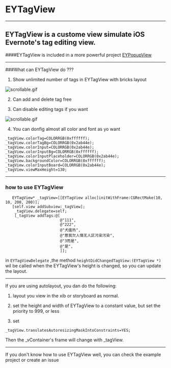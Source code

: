 # EYTagView

------

EYTagView is a custome view simulate iOS Evernote's tag editing view.
---

####EYTagView is included in a more powerful project [EYPopupView](https://github.com/ygweric/EYPopupView)

---

###What can EYTagView do ???

1. Show unlimited number of tags in EYTagView with bricks layout

![scrollable.gif](https://raw.githubusercontent.com/ygweric/EYTagView/master/screenshots/1scrollable.gif)


2. Can add and delete tag free

3. Can disable editing tags if you want

![scrollable.gif](https://raw.githubusercontent.com/ygweric/EYTagView/master/screenshots/1editable.gif)

4. You can donfig almost all color and font as yo want

```
_tagView.colorTag=COLORRGB(0xffffff);
_tagView.colorTagBg=COLORRGB(0x2ab44e);
_tagView.colorInput=COLORRGB(0x2ab44e);
_tagView.colorInputBg=COLORRGB(0xffffff);
_tagView.colorInputPlaceholder=COLORRGB(0x2ab44e);
_tagView.backgroundColor=COLORRGB(0xffffff);
_tagView.colorInputBoard=COLORRGB(0x2ab44e);
_tagView.viewMaxHeight=130;
```



---
### how to use EYTagView

```Object-C
   EYTagView* _tagView=[[EYTagView alloc]initWithFrame:CGRectMake(10, 10, 200, 200)];
   [self.view addSubview:_tagView];
    _tagView.delegate=self;
    [_tagView addTags:@[
                        @"111",
                        @"222",
                        @"犬瘟热",
                        @"惹我欠人情无人区污染污染",
                        @"3而是",
                        @"是",
                        ]];
```
in `EYTagViewDelegate` ,the method `heightDidChangedTagView:(EYTagView *)` wil be called when the EYTagView's height is changed, so you can update the layout.

---

If you are using autolayout, you dan do the following:

1. layout you view in the xib or storyboard as normal. 

2. set the height and width of EYTagView to a constant value, but set the priority to 999, or less

3. set
```
_tagView.translatesAutoresizingMaskIntoConstraints=YES;
```

Then the _vContainer's frame will change with _tagView.

---
If you don't know how to use EYTagView well, you can check the example project or create an issue
